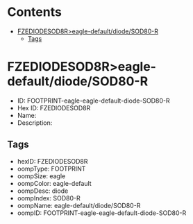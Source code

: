 



Contents
========

* [FZEDIODESOD8R>eagle-default/diode/SOD80-R](#fzediodesod8reagle-defaultdiodesod80-r)
	* [Tags](#tags)

# FZEDIODESOD8R>eagle-default/diode/SOD80-R

- ID: FOOTPRINT-eagle-eagle-default-diode-SOD80-R
- Hex ID: FZEDIODESOD8R
- Name: 
- Description: 

## Tags

- hexID: FZEDIODESOD8R
- oompType: FOOTPRINT
- oompSize: eagle
- oompColor: eagle-default
- oompDesc: diode
- oompIndex: SOD80-R
- oompName: eagle-default/diode/SOD80-R
- oompID: FOOTPRINT-eagle-eagle-default-diode-SOD80-R
